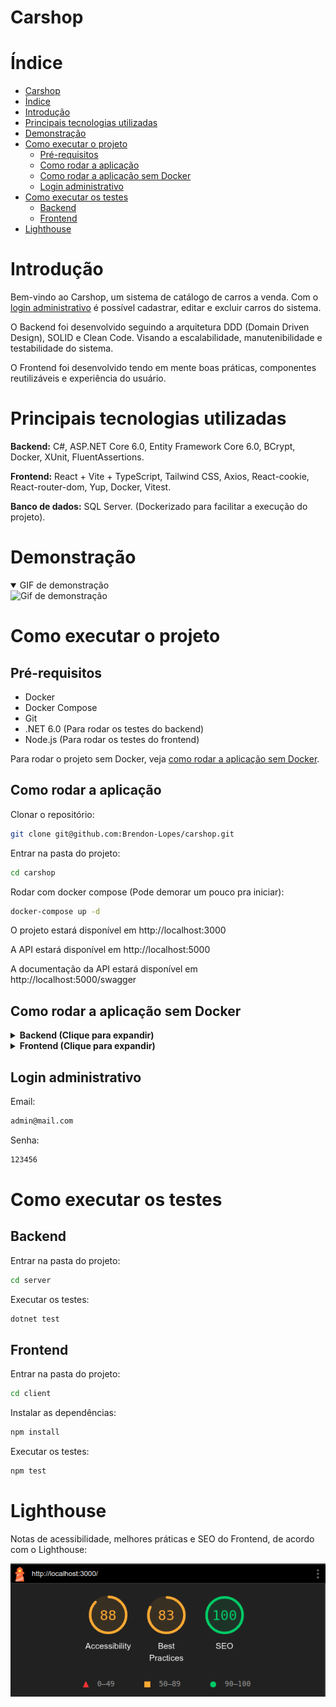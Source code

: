 # Carshop

# Índice

- [Carshop](#carshop)
- [Índice](#índice)
- [Introdução](#introdução)
- [Principais tecnologias utilizadas](#principais-tecnologias-utilizadas)
- [Demonstração](#demonstração)
- [Como executar o projeto](#como-executar-o-projeto)
  - [Pré-requisitos](#pré-requisitos)
  - [Como rodar a aplicação](#como-rodar-a-aplicação)
  - [Como rodar a aplicação sem Docker](#como-rodar-a-aplicação-sem-docker)
  - [Login administrativo](#login-administrativo)
- [Como executar os testes](#como-executar-os-testes)
  - [Backend](#backend)
  - [Frontend](#frontend)
- [Lighthouse](#lighthouse)

# Introdução

Bem-vindo ao Carshop, um sistema de catálogo de carros a venda. Com o [login administrativo](#login-administrativo) é possível cadastrar, editar e excluir carros do sistema.

O Backend foi desenvolvido seguindo a arquitetura DDD (Domain Driven Design), SOLID e Clean Code. Visando a escalabilidade, manutenibilidade e testabilidade do sistema.

O Frontend foi desenvolvido tendo em mente boas práticas, componentes reutilizáveis e experiência do usuário.

# Principais tecnologias utilizadas

<strong>Backend:</strong> C#, ASP.NET Core 6.0, Entity Framework Core 6.0, BCrypt, Docker, XUnit, FluentAssertions.

<strong>Frontend:</strong> React + Vite + TypeScript, Tailwind CSS, Axios, React-cookie, React-router-dom, Yup, Docker, Vitest.

<strong>Banco de dados:</strong> SQL Server. (Dockerizado para facilitar a execução do projeto).

# Demonstração

<details open>
  <summary>GIF de demonstração</summary>

  <img src="./carshop-demo.gif" alt="Gif de demonstração" width="800"/>
</details>

# Como executar o projeto

## Pré-requisitos

- Docker
- Docker Compose
- Git
- .NET 6.0 (Para rodar os testes do backend)
- Node.js (Para rodar os testes do frontend)

Para rodar o projeto sem Docker, veja [como rodar a aplicação sem Docker](#como-rodar-a-aplicação-sem-docker).

## Como rodar a aplicação

Clonar o repositório:

```bash
git clone git@github.com:Brendon-Lopes/carshop.git
```

Entrar na pasta do projeto:

```bash
cd carshop
```

Rodar com docker compose (Pode demorar um pouco pra iniciar):

```bash
docker-compose up -d
```

O projeto estará disponível em http://localhost:3000

A API estará disponível em http://localhost:5000

A documentação da API estará disponível em http://localhost:5000/swagger

## Como rodar a aplicação sem Docker

<details>
  <summary>
    <strong>Backend (Clique para expandir)</strong>
  </summary>

Requisitos:

- .NET 6.0
- Banco de dados SQL Server

1. Tenha um banco de dados SQL Server rodando.

   <br />

2. Entre na pasta do backend:

```bash
cd carshop/server
```

3. Edite a connection string no arquivo `appsettings.json` e `appsettings.Development.json` dentro de Carshop.API, de acordo com o seu banco de dados:

- exemplo:

```json
// ...
"ConnectionStrings": {
  "DefaultConnection": "Server=localhost;Database=carshop;User Id=sa;Password=123456;"
}
// ...
```

4. Instale as dependências:

```bash
dotnet restore
```

5. Rode a aplicação:

```bash
dotnet run --project ./src/Carshop.API/Carshop.API.csproj
```

<i> A API vai criar o banco de dados e populá-lo automaticamente.</i>

6. A API estará disponível em http://localhost:5146/swagger

</details>

<details>
  <summary>
    <strong>Frontend (Clique para expandir)</strong>
  </summary>

Requisitos:

- Node.js

1. Entre na pasta do frontend:

```bash
cd carshop/client
```

2. Instale as dependências:

```bash
npm install
```

3. Rode a aplicação:

```bash
npm run dev
```

</details>

## Login administrativo

Email:

```bash
admin@mail.com
```

Senha:

```bash
123456
```

# Como executar os testes

## Backend

Entrar na pasta do projeto:

```bash
cd server
```

Executar os testes:

```bash
dotnet test
```

## Frontend

Entrar na pasta do projeto:

```bash
cd client
```

Instalar as dependências:

```bash
npm install
```

Executar os testes:

```bash
npm test
```

# Lighthouse

Notas de acessibilidade, melhores práticas e SEO do Frontend, de acordo com o Lighthouse:

![Lighthouse](./carshop-lighthouse.png)
